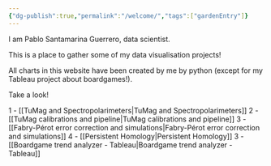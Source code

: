 ```yaml
---
{"dg-publish":true,"permalink":"/welcome/","tags":["gardenEntry"]}
---
```




I am Pablo Santamarina Guerrero, data scientist.

This is a place to gather some of my data visualisation projects! 

All charts in this website have been created by me by python (except for my Tableau project about boardgames!).

Take a look!

1 - [[TuMag and Spectropolarimeters\|TuMag and Spectropolarimeters]]
2 - [[TuMag calibrations and pipeline\|TuMag calibrations and pipeline]]
3 - [[Fabry-Pérot error correction and simulations\|Fabry-Pérot error correction and simulations]]
4 -  [[Persistent Homology\|Persistent Homology]]
3 - [[Boardgame trend analyzer - Tableau\|Boardgame trend analyzer - Tableau]]

